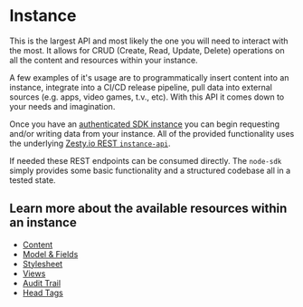 # Instance

This is the largest API and most likely the one you will need to interact with the most. It allows for CRUD \(Create, Read, Update, Delete\) operations on all the content and resources within your instance.

A few examples of it's usage are to programmatically insert content into an instance, integrate into a CI/CD release pipeline, pull data into external sources \(e.g. apps, video games, t.v., etc\). With this API it comes down to your needs and imagination.

Once you have an [authenticated SDK instance](/tools/node-sdk/instantiation.md) you can begin requesting and/or writing data from your instance. All of the provided functionality uses the underlying [Zesty.io REST `instance-api`](https://instances-api.zesty.org/).

If needed these REST endpoints can be consumed directly. The `node-sdk` simply provides some basic functionality and a structured codebase all in a tested state.

## Learn more about the available resources within an instance

* [Content](/tools/node-sdk/instance/instance-content.md)
* [Model & Fields](/tools/node-sdk/instance/instance-model.md)
* [Stylesheet](/tools/node-sdk/instance/instance-stylesheet.md)
* [Views](/tools/node-sdk/instance/instance-view.md)
* [Audit Trail](/tools/node-sdk/instance/instance-audit-trail.md)
* [Head Tags](/tools/node-sdk/instance/instance-head-tags.md)


